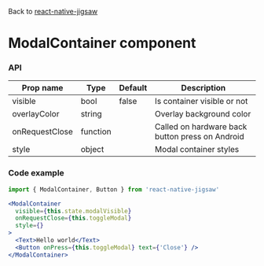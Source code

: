 Back to [react-native-jigsaw](../../README.md)

ModalContainer component
================
### API
Prop name         | Type      | Default | Description
----------------- | --------- | ------- | ------------------
visible           | bool      | false   | Is container visible or not
overlayColor      | string    |         | Overlay background color
onRequestClose    | function  |         | Called on hardware back button press on Android
style             | object    |         | Modal container styles

### Code example

```jsx
import { ModalContainer, Button } from 'react-native-jigsaw'

<ModalContainer
  visible={this.state.modalVisible}
  onRequestClose={this.toggleModal}
  style={}
>
  <Text>Hello world</Text>
  <Button onPress={this.toggleModal} text={'Close'} />
</ModalContainer>
```
